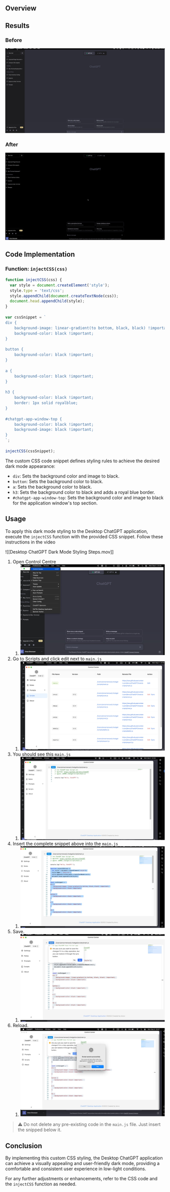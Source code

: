 ## Overview 

## Results 

### Before 

![before](before.jpg)

### After 
![after](after.jpg)

## Code Implementation

### Function: `injectCSS(css)`

```javascript
function injectCSS(css) {
  var style = document.createElement('style');
  style.type = 'text/css';
  style.appendChild(document.createTextNode(css));
  document.head.appendChild(style);
}

var cssSnippet = `
div {
    background-image: linear-gradient(to bottom, black, black) !important; 
    background-color: black !important;
}

button {
    background-color: black !important;  
}

a {
    background-color: black !important;
}

h3 {
    background-color: black !important;
    border: 1px solid royalblue;
}

#chatgpt-app-window-top {
    background-color: black !important;
    background-image: black !important;
}
`;

injectCSS(cssSnippet);
```

The custom CSS code snippet defines styling rules to achieve the desired dark mode appearance:

- `div`: Sets the background color and image to black.
- `button`: Sets the background color to black.
- `a`: Sets the background color to black.
- `h3`: Sets the background color to black and adds a royal blue border.
- `#chatgpt-app-window-top`: Sets the background color and image to black for the application window's top section.

## Usage

To apply this dark mode styling to the Desktop ChatGPT application, execute the `injectCSS` function with the provided CSS snippet. Follow these instructions in the video 

![[Desktop ChatGPT Dark Mode Styling Steps.mov]]

1. Open Control Centre
	1. ![control_centre](control%20centre.jpg)
3. Go to Scripts and click edit next to `main.js`
	1. ![scripts area](scripts%20area.jpg)
4. You should see this `main.js`
	1. ![edit script](edit%20main.js%20script.jpg)
5. Insert the complete snippet above into the `main.js` 
	1. ![insert script](insert%20script%20into%20main.js%20WITHOUT%20DELETING%20ANY%20PRE-EXISTING%20CODE.jpg)
6. Save.
	1. ![save](save%20changes.jpg)
7. Reload.
	1. ![success](script%20saved%20successfully%20&%20reload.jpg)


> :warning: Do not delete any pre-existing code in the `main.js` file. Just insert the snipped below it.

## Conclusion

By implementing this custom CSS styling, the Desktop ChatGPT application can achieve a visually appealing and user-friendly dark mode, providing a comfortable and consistent user experience in low-light conditions.

For any further adjustments or enhancements, refer to the CSS code and the `injectCSS` function as needed.

